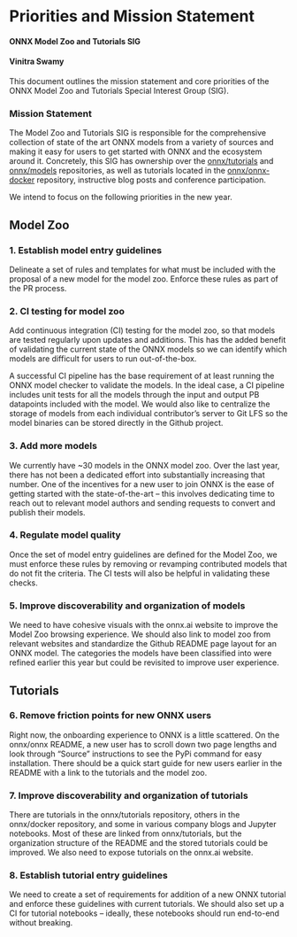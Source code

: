 # Priorities and Mission Statement
#### ONNX Model Zoo and Tutorials SIG
#### Vinitra Swamy

This document outlines the mission statement and core priorities of the ONNX Model Zoo and Tutorials Special Interest Group (SIG).

### Mission Statement

The Model Zoo and Tutorials SIG is responsible for the comprehensive collection of state of the art ONNX models from a variety of sources and making it easy for users to get started with ONNX and the ecosystem around it. Concretely, this SIG has ownership over the [onnx/tutorials](https://github.com/onnx/tutorials) and [onnx/models](https://github.com/onnx/models) repositories, as well as tutorials located in the [onnx/onnx-docker](https://github.com/onnx/onnx-docker) repository, instructive blog posts and conference participation. 

We intend to focus on the following priorities in the new year.

## Model Zoo

### 1. Establish model entry guidelines

Delineate a set of rules and templates for what must be included with the proposal of a new model for the model zoo. Enforce these rules as part of the PR process.

### 2. CI testing for model zoo

Add continuous integration (CI) testing for the model zoo, so that models are tested regularly upon updates and additions. This has the added benefit of validating the current state of the ONNX models so we can identify which models are difficult for users to run out-of-the-box.

A successful CI pipeline has the base requirement of at least running the ONNX model checker to validate the models. In the ideal case, a CI pipeline includes unit tests for all the models through the input and output PB datapoints included with the model. We would also like to centralize the storage of models from each individual contributor’s server to Git LFS so the model binaries can be stored directly in the Github project.

### 3. Add more models

We currently have ~30 models in the ONNX model zoo. Over the last year, there has not been a dedicated effort into substantially increasing that number. One of the incentives for a new user to join ONNX is the ease of getting started with the state-of-the-art – this involves dedicating time to reach out to relevant model authors and sending requests to convert and publish their models.  

### 4. Regulate model quality

Once the set of model entry guidelines are defined for the Model Zoo, we must enforce these rules by removing or revamping contributed models that do not fit the criteria. The CI tests will also be helpful in validating these checks.

### 5. Improve discoverability and organization of models

We need to have cohesive visuals with the onnx.ai website to improve the Model Zoo browsing experience. We should also link to model zoo from relevant websites and standardize the Github README page layout for an ONNX model. The categories the models have been classified into were refined earlier this year but could be revisited to improve user experience.


## Tutorials

### 6. Remove friction points for new ONNX users

Right now, the onboarding experience to ONNX is a little scattered. On the onnx/onnx README, a new user has to scroll down two page lengths and look through “Source” instructions to see the PyPi command for easy installation. There should be a quick start guide for new users earlier in the README with a link to the tutorials and the model zoo.

### 7. Improve discoverability and organization of tutorials

There are tutorials in the onnx/tutorials repository, others in the onnx/docker repository, and some in various company blogs and Jupyter notebooks. Most of these are linked from onnx/tutorials, but the organization structure of the README and the stored tutorials could be improved. We also need to expose tutorials on the onnx.ai website.

### 8. Establish tutorial entry guidelines

We need to create a set of requirements for addition of a new ONNX tutorial and enforce these guidelines with current tutorials. We should also set up a CI for tutorial notebooks – ideally, these notebooks should run end-to-end without breaking.
